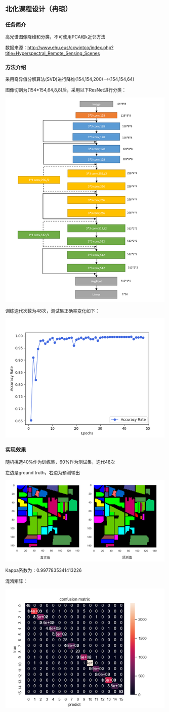 ##  北化课程设计（冉琼）

### 任务简介

高光谱图像降维和分类，不可使用PCA和k近邻方法

数据来源：http://www.ehu.eus/ccwintco/index.php?title=Hyperspectral_Remote_Sensing_Scenes 

### 方法介绍

采用奇异值分解算法(SVD)进行降维(154,154,200)-->(154,154,64)

图像切割为(154\*154,64,8,8)后，采用以下ResNet进行分类：

![ResNet](https://github.com/lipervol/curriculum_design/blob/master/ResNet.png)

训练迭代次数为48次，测试集正确率变化如下：

![Acc](https://github.com/lipervol/curriculum_design/blob/master/Acc.png)

### 实现效果

随机挑选40%作为训练集，60%作为测试集，迭代48次

左边是ground truth，右边为预测输出

![result](https://github.com/lipervol/curriculum_design/blob/master/rst.png)

Kappa系数为：0.9977835341413226

混淆矩阵：

![Hot](https://github.com/lipervol/curriculum_design/blob/master/confusion_matrix.png)